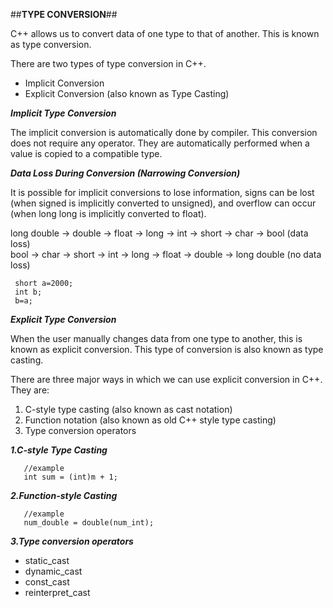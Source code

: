 ##**TYPE CONVERSION**##

C++ allows us to convert data of one type to that of another. This is known as type conversion.

There are two types of type conversion in C++.

- Implicit Conversion <br/>
- Explicit Conversion (also known as Type Casting)

***Implicit Type Conversion***

The implicit conversion is automatically done by compiler. This conversion does not require any operator. 
They are automatically performed when a value is copied to a compatible type.

***Data Loss During Conversion (Narrowing Conversion)***

It is possible for implicit conversions to lose information, signs can be lost (when signed is implicitly converted to unsigned), and overflow can occur (when long long is implicitly converted to float).

long double -> double -> float -> long -> int -> short -> char -> bool (data loss) <br/>
bool -> char -> short -> int -> long -> float -> double -> long double (no data loss)

```
 short a=2000;
 int b;
 b=a;

```
***Explicit Type Conversion***

When the user manually changes data from one type to another, this is known as explicit conversion. This type of conversion is also known as type casting.

There are three major ways in which we can use explicit conversion in C++. They are:

1. C-style type casting (also known as cast notation)
2. Function notation (also known as old C++ style type casting)
3. Type conversion operators

***1.C-style Type Casting***
```
   //example
   int sum = (int)m + 1;
```
***2.Function-style Casting***
```
   //example
   num_double = double(num_int);
```
***3.Type conversion operators***
- static_cast
- dynamic_cast
- const_cast
- reinterpret_cast


